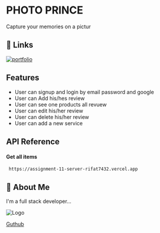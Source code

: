 
# PHOTO PRINCE

Capture your memories on a pictur


## 🔗 Links
[![portfolio](https://i.ibb.co/CVfw3kv/logo.png)](https://photo-prince.web.app/)


## Features

- User can signup and login by email password and google
- User can  Add his/hes  review
- User can see one products all revuew
- User can edit his/her review
- User can delete his/her review
- User can add a new service  

## API Reference

#### Get all items

```http
 https://assignment-11-server-rifat7432.vercel.app
```








## 🚀 About Me
I'm a full stack developer...


![Logo](https://encrypted-tbn0.gstatic.com/images?q=tbn:ANd9GcSGuWrfLHbMlkXKF8uj7G7Bs98zmNZVW26YgRmGktRA3w&s)



[Guthub](https://github.com/Rifat7432)

